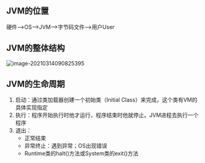 ## JVM的位置

硬件-->OS-->JVM-->字节码文件-->用户User

## JVM的整体结构

![image-20210314090825395](C:\Users\wy123\AppData\Roaming\Typora\typora-user-images\image-20210314090825395.png)

## JVM的生命周期

1. 启动：通过类加载器创建一个初始类（Initial Class）来完成，这个类有VM的具体实现指定
2. 执行：程序开始执行时他才运行，程序结束时他就停止。JVM进程去执行一个程序
3. 退出： 
   - 正常结束
   - 异常终止：遇到异常；OS出现错误
   - Runtime类的halt()方法或System类的exit()方法